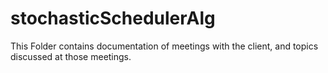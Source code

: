 # stochasticSchedulerAlg 
This Folder contains documentation of meetings with the client, and topics discussed at those meetings. 